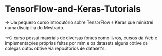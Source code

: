 # TensorFlow-and-Keras-Tutorials

-> Um pequeno curso introdutório sobre TensorFlow e Keras que ministrei numa disciplina do Mestrado.<br>
<br>
->O curso possui materiais de diversas fontes como livros, cursos da Web e implementações próprias
feitas por mim e os datasets alguns obtive de colegas outos obtive via repositórios de dataset's.
